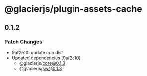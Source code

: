 # @glacierjs/plugin-assets-cache

## 0.1.2

### Patch Changes

- 9af2e10: update cdn dist
- Updated dependencies [9af2e10]
  - @glacierjs/core@0.1.3
  - @glacierjs/sw@0.1.3
